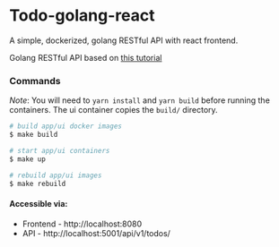 # Todo-golang-react
A simple, dockerized, golang RESTful API with react frontend.

Golang RESTful API based on [this tutorial](https://medium.com/@thedevsaddam/build-restful-api-service-in-golang-using-gin-gonic-framework-85b1a6e176f3)

### Commands
*Note*: You will need to `yarn install` and `yarn build` before running the containers. The ui container copies the `build/` directory.

```bash
# build app/ui docker images
$ make build

# start app/ui containers
$ make up

# rebuild app/ui images
$ make rebuild
```

#### Accessible via:
* Frontend - http://localhost:8080
* API - http://localhost:5001/api/v1/todos/